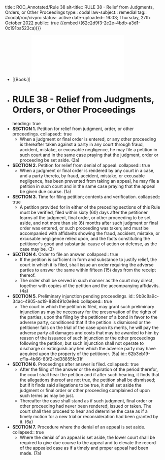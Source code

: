 title:: ROC_Annotated/Rule 38
alt-title:: RULE 38 - Relief from Judgments, Orders, or Other Proceedings
type:: codal
law-subject:: remedial
tag:: #codal/roc/civpro
status:: active
date-uploaded:: 16:03; Thursday, 27th October 2022
public:: true
{{embed ((62c2d9f3-2c2e-4bdb-a3d1-0c191ba523ca))}}

- [[Book:]] ![Noche Vol 1, 2021 ed., RULE 38](../assets/VOL1_NOCHE_2021_RULE38.pdf)
- # RULE 38 - Relief from Judgments, Orders, or Other Proceedings
  heading:: true
- **SECTION 1.** Petition for relief from judgment, order, or other proceedings.
  collapsed:: true
	- When a judgment or final order is entered, or any other proceeding is thereafter taken against a party in any court through fraud, accident, mistake, or excusable negligence, he may file a petition in such court and in the same case praying that the judgment, order or proceeding be set aside. (2a)
- **SECTION 2.** Petition for relief from denial of appeal.
  collapsed:: true
	- When a judgment or final order is rendered by any court in a case, and a party thereto, by fraud, accident, mistake, or excusable negligence, has been prevented from taking an appeal, he may file a petition in such court and in the same case praying that the appeal be given due course. (1a)
- **SECTION 3.** Time for filing petition; contents and verification.
  collapsed:: true
	- A petition provided for in either of the preceding sections of this Rule must be verified, filed within sixty (60) days after the petitioner learns of the judgment, final order, or other proceeding to be set aside, and not more than six (6) months after such judgment or final order was entered, or such proceeding was taken; and must be accompanied with affidavits showing the fraud, accident, mistake, or excusable negligence relied upon, and the facts constituting the petitioner's good and substantial cause of action or defense, as the case may be. (3)
- **SECTION 4.** Order to file an answer.
  collapsed:: true
	- If the petition is sufficient in form and substance to justify relief, the court in which it is filed, shall issue an order requiring the adverse parties to answer the same within fifteen (15) days from the receipt thereof.
	- The order shall be served in such manner as the court may direct, together with copies of the petition and the accompanying affidavits. (4a)
- **SECTION 5.** Preliminary injunction pending proceedings.
  id:: 9b3c8a9c-34ac-4905-ac19-888491c0e9eb
  collapsed:: true
	- The court in which the petition is filed, may grant such preliminary injunction as may be necessary for the preservation of the rights of the parties, upon the filing by the petitioner of a bond in favor to the adverse party, conditioned that if the petition is dismissed or the petitioner fails on the trial of the case upon its merits, he will pay the adverse party all damages and costs that may be awarded to him by reason of the issuance of such injunction or the other proceedings following the petition; but such injunction shall not operate to discharge or extinguish any lien which the adverse party may have acquired upon the property of the petitioner. (5a)
	  id:: 62b3eb19-cf1a-4b66-83f2-bd38855fc31f
- **SECTION 6.** Proceedings after answer is filed.
  collapsed:: true
	- After the filing of the answer or the expiration of the period therefor, the court shall hear the petition and if after such hearing, it finds that the allegations thereof are not true, the petition shall be dismissed; but if it finds said allegations to be true, it shall set aside the judgment or final order or other proceeding complained of upon such terms as may be just.
	- Thereafter the case shall stand as if such judgment, final order or other proceeding had never been rendered, issued or taken. The court shall then proceed to hear and determine the case as if a timely motion for a new trial or reconsideration had been granted by it. (6a)
- **SECTION 7.** Procedure where the denial of an appeal is set aside.
  collapsed:: true
	- Where the denial of an appeal is set aside, the lower court shall be required to give due course to the appeal and to elevate the record of the appealed case as if a timely and proper appeal had been made. (7a)